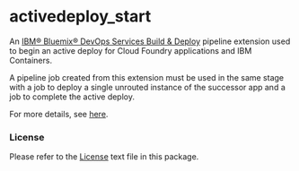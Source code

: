 # activedeploy_start

An [IBM® Bluemix® DevOps Services Build & Deploy](https://hub.jazz.net/docs/deploy/) pipeline extension used to begin an active deploy for Cloud Foundry applications and IBM Containers.

A pipeline job created from this extension must be used in the same stage with a job to deploy a single unrouted instance
of the successor app and a job to complete the active deploy.

For more details, see [here](https://console.ng.bluemix.net/docs/services/ActiveDeploy/updatingapps.html#adpipeline).

### License

Please refer to the [License](https://github.com/IBMActiveDeploy-Toolchain/activedeploy_start/blob/master/License.txt) text file in this package.
